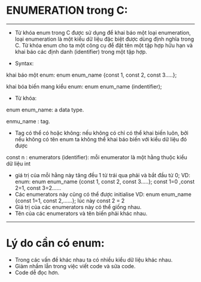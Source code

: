# ENUMERATION trong C:
----------------------------
- Từ khóa enum trong C được sử dụng để khai báo một loại enumeration, loại enumeration là một kiểu dữ liệu đặc biệt được dùng định nghĩa trong C. Từ khóa enum cho ta một công cụ để đặt tên một tập hợp hữu hạn và khai báo các định danh (identifier) trong một tập hợp.

- Syntax: 

 khai báo một enum: enum enum_name {const 1, const 2, const 3.....};
 
 khai bóa biến mang kiểu enum: enum enum_name (indentifier);
 
- Từ khóa:

enum enum_name: a data type.

enmu_name     : tag.

- Tag có thể có hoặc không: nếu không có chỉ có thể khai biến luôn, bởi nếu không có tên enum ta không thể khai báo biến với kiểu dữ liệu đó được
   
const n       : enumerators (identifier): mỗi enumerator là một hằng thuộc kiểu dữ liệu int
- giá trị của mỗi hằng này tăng đều 1 từ trái qua phải và bắt đầu từ 0;
     VD:  enum: enum enum_name {const 1, const 2, const 3.....};
          const 1=0 ,const 2=1, const 3=2......
- Các enumerators này cũng có thể được initialise
     VD: enum enum_name {const 1=1, const 2,......};
     lúc này const 2 = 2
- Giá trị của các enumerators này có thể giống nhau.
- Tên của các enumerators và tên biến phải khác nhau.
-----------------------
# Lý do cần có enum:
- Trong các vấn đề khác nhau ta có nhiều kiểu dữ liệu khác nhau.
- Giảm nhầm lẫn trong việc viết code và sửa code.
- Code dễ đọc hơn.
     
      

